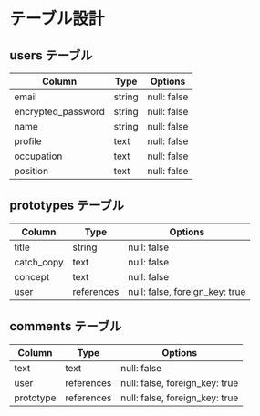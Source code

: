 # テーブル設計

## users テーブル

| Column             | Type     | Options     |
| ------------------ | -------- | ----------- |
| email              | string   | null: false |
| encrypted_password | string   | null: false |
| name               | string   | null: false |
| profile            | text     | null: false |
| occupation         | text     | null: false |
| position           | text     | null: false |

## prototypes テーブル

| Column            | Type       | Options                        |
| ----------------- | ---------- | ------------------------------ |
| title             | string     | null: false                    |
| catch_copy        | text       | null: false                    |
| concept           | text       | null: false                    |
| user              | references | null: false, foreign_key: true | 

## comments テーブル

| Column            | Type       | Options                        |
| ----------------- | ---------- | ------------------------------ |
| text              | text       | null: false                    |
| user              | references | null: false, foreign_key: true |
| prototype         | references | null: false, foreign_key: true |